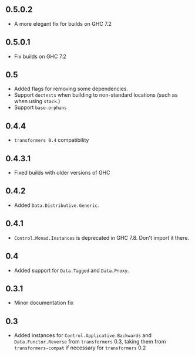 0.5.0.2
-------
* A more elegant fix for builds on GHC 7.2

0.5.0.1
-------
* Fix builds on GHC 7.2

0.5
---
* Added flags for removing some dependencies.
* Support `doctests` when building to non-standard locations (such as when using `stack`.)
* Support `base-orphans`

0.4.4
-----
* `transformers 0.4` compatibility

0.4.3.1
-----
* Fixed builds with older versions of GHC

0.4.2
-------
* Added `Data.Distributive.Generic`.

0.4.1
-----
* `Control.Monad.Instances` is deprecated in GHC 7.8. Don't import it there.

0.4
---
* Added support for `Data.Tagged` and `Data.Proxy`.

0.3.1
-----
* Minor documentation fix

0.3
---
* Added instances for `Control.Applicative.Backwards` and `Data.Functor.Reverse` from `transformers` 0.3, taking them from `transformers-compat` if necessary for `transformers` 0.2

